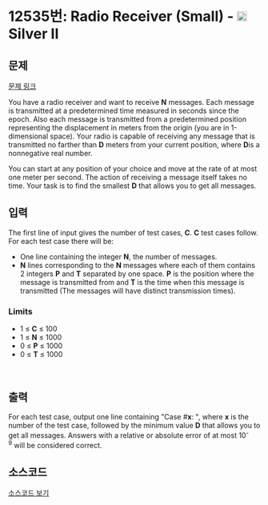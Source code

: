 # 12535번: Radio Receiver (Small) - <img src="https://static.solved.ac/tier_small/9.svg" style="height:20px" /> Silver II

<!-- performance -->

<!-- 문제 제출 후 깃허브에 푸시를 했을 때 제출한 코드의 성능이 입력될 공간입니다.-->

<!-- end -->

## 문제

[문제 링크](https://boj.kr/12535)


<p>You have a radio receiver and want to receive&nbsp;<strong>N</strong>&nbsp;messages. Each message is transmitted at a predetermined time measured in seconds since the epoch. Also each message is transmitted from a predetermined position representing the displacement in meters from the origin (you are in 1-dimensional space). Your radio is capable of receiving any message that is transmitted no farther than&nbsp;<strong>D</strong>&nbsp;meters from your current position, where&nbsp;<strong>D</strong>is a nonnegative real number.</p>

<p>You can start at any position of your choice and move at the rate of at most one meter per second. The action of receiving a message itself takes no time. Your task is to find the smallest&nbsp;<strong>D</strong>&nbsp;that allows you to get all messages.</p>



## 입력


<p>The first line of input gives the number of test cases,&nbsp;<strong>C</strong>.&nbsp;<strong>C</strong>&nbsp;test cases follow. For each test case there will be:</p>

<ul>
<li>One line containing the integer&nbsp;<strong>N</strong>, the number of messages.</li>
<li><strong>N</strong>&nbsp;lines corresponding to the&nbsp;<strong>N</strong>&nbsp;messages where each of them contains 2 integers&nbsp;<strong>P</strong>&nbsp;and&nbsp;<strong>T</strong>&nbsp;separated by one space.&nbsp;<strong>P</strong>&nbsp;is the position where the message is transmitted from and&nbsp;<strong>T</strong>&nbsp;is the time when this message is transmitted (The messages will have distinct transmission times).</li>
</ul>

<h3>Limits</h3>

<ul>
<li>1 ≤&nbsp;<strong>C</strong>&nbsp;≤ 100</li>
<li>1 ≤&nbsp;<strong>N</strong>&nbsp;≤ 1000</li>
<li>0 ≤&nbsp;<strong>P</strong>&nbsp;≤ 1000</li>
<li>0 ≤&nbsp;<strong>T</strong>&nbsp;≤ 1000</li>
</ul>

<p>&nbsp;</p>



## 출력


<p>For each test case, output one line containing "Case #<strong>x</strong>: ", where&nbsp;<strong>x</strong>&nbsp;is the number of the test case, followed by the minimum value&nbsp;<strong>D</strong>&nbsp;that allows you to get all messages. Answers with a relative or absolute error of at most 10<sup>-9</sup>&nbsp;will be considered correct.</p>



## 소스코드

[소스코드 보기](Radio%20Receiver%20(Small).py)